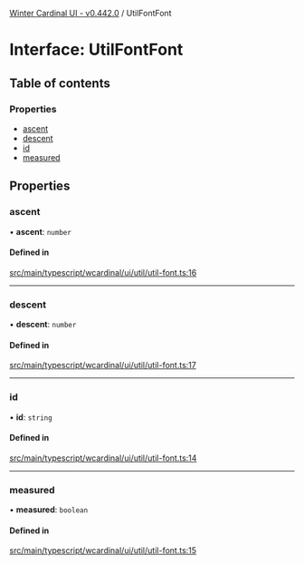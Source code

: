 [Winter Cardinal UI - v0.442.0](../index.md) / UtilFontFont

# Interface: UtilFontFont

## Table of contents

### Properties

- [ascent](UtilFontFont.md#ascent)
- [descent](UtilFontFont.md#descent)
- [id](UtilFontFont.md#id)
- [measured](UtilFontFont.md#measured)

## Properties

### ascent

• **ascent**: `number`

#### Defined in

[src/main/typescript/wcardinal/ui/util/util-font.ts:16](https://github.com/winter-cardinal/winter-cardinal-ui/blob/v0.442.0/src/main/typescript/wcardinal/ui/util/util-font.ts#L16)

___

### descent

• **descent**: `number`

#### Defined in

[src/main/typescript/wcardinal/ui/util/util-font.ts:17](https://github.com/winter-cardinal/winter-cardinal-ui/blob/v0.442.0/src/main/typescript/wcardinal/ui/util/util-font.ts#L17)

___

### id

• **id**: `string`

#### Defined in

[src/main/typescript/wcardinal/ui/util/util-font.ts:14](https://github.com/winter-cardinal/winter-cardinal-ui/blob/v0.442.0/src/main/typescript/wcardinal/ui/util/util-font.ts#L14)

___

### measured

• **measured**: `boolean`

#### Defined in

[src/main/typescript/wcardinal/ui/util/util-font.ts:15](https://github.com/winter-cardinal/winter-cardinal-ui/blob/v0.442.0/src/main/typescript/wcardinal/ui/util/util-font.ts#L15)
